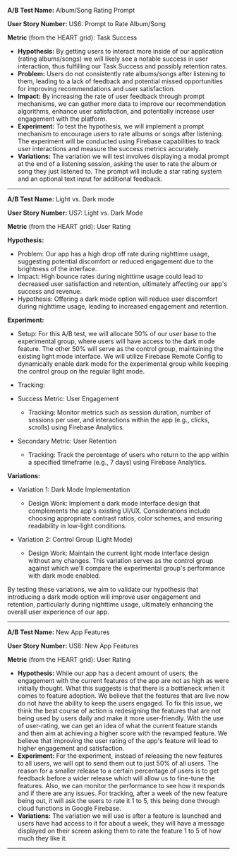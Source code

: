 **A/B Test Name:** Album/Song Rating Prompt

**User Story Number:** US6: Prompt to Rate Album/Song

**Metric** (from the HEART grid): Task Success

- **Hypothesis:** By getting users to interact more inside of our application (rating albums/songs) we will likely see a notable success in user interaction, thus fulfilling our Task Success and possibly retention rates.
- **Problem:** Users do not consistently rate albums/songs after listening to them, leading to a lack of feedback and potential missed opportunities for improving recommendations and user satisfaction.
- **Impact:** By increasing the rate of user feedback through prompt mechanisms, we can gather more data to improve our recommendation algorithms, enhance user satisfaction, and potentially increase user engagement with the platform.
- **Experiment:** To test the hypothesis, we will implement a prompt mechanism to encourage users to rate albums or songs after listening. The experiment will be conducted using Firebase capabilities to track user interactions and measure the success metrics accurately.
- **Variations:** The variation we will test involves displaying a modal prompt at the end of a listening session, asking the user to rate the album or song they just listened to. The prompt will include a star rating system and an optional text input for additional feedback. 
___
**A/B Test Name:** Light vs. Dark mode

**User Story Number:** US7: Light vs. Dark Mode

**Metric** (from the HEART grid): User Rating

**Hypothesis:**
- Problem: Our app has a high drop off rate during nighttime usage, suggesting potential discomfort or reduced engagement due to the brightness of the interface.
- Impact: High bounce rates during nighttime usage could lead to decreased user satisfaction and retention, ultimately affecting our app's success and revenue.
- Hypothesis: Offering a dark mode option will reduce user discomfort during nighttime usage, leading to increased engagement and retention.

**Experiment:**
- Setup: For this A/B test, we will allocate 50% of our user base to the experimental group, where users will have access to the dark mode feature. The other 50% will serve as the control group, maintaining the existing light mode interface. We will utilize Firebase Remote Config to dynamically enable dark mode for the experimental group while keeping the control group on the regular light mode.

- Tracking:
- Success Metric: User Engagement
  - Tracking: Monitor metrics such as session duration, number of sessions per user, and interactions within the app (e.g., clicks, scrolls) using Firebase Analytics.
- Secondary Metric: User Retention
  - Tracking: Track the percentage of users who return to the app within a specified timeframe (e.g., 7 days) using Firebase Analytics.

**Variations:**
- Variation 1: Dark Mode Implementation
  - Design Work: Implement a dark mode interface design that complements the app's existing UI/UX. Considerations include choosing appropriate contrast ratios, color schemes, and ensuring readability in low-light conditions.

- Variation 2: Control Group (Light Mode)
  - Design Work: Maintain the current light mode interface design without any changes. This variation serves as the control group against which we'll compare the experimental group's performance with dark mode enabled.

By testing these variations, we aim to validate our hypothesis that introducing a dark mode option will improve user engagement and retention, particularly during nighttime usage, ultimately enhancing the overall user experience of our app.

___
**A/B Test Name:** New App Features

**User Story Number:** US8: New App Features

**Metric** (from the HEART grid): User Rating

- **Hypothesis:** While our app has a decent amount of users, the engagement with the current features of the app are not as high as were initially thought. What this suggests is that there is a bottleneck when it comes to feature adoption. We believe that the features that are live now do not have the ability to keep the users engaged. To fix this issue, we think the best course of action is redesigning the features that are not being used by users daily and make it more user-friendly. With the use of user-rating, we can get an idea of what the current feature stands and then aim at achieving a higher score with the revamped feature. We believe that improving the user rating of the app's feature will lead to higher engagement and satisfaction.
- **Experiment:** For the experiment, instead of releasing the new features to all users, we will opt to send them out to just 50% of all users. The reason for a smaller release to a certain percentage of users is to get feedback before a wider release which will allow us to fine-tune the features. Also, we can monitor the performance to see how it responds and if there are any issues. For tracking, after a week of the new feature being out, it will ask the users to rate it 1 to 5, this being done through cloud functions in Google Firebase.
- **Variations:** The variation we will use is after a feature is launched and users have had access to it for about a week, they will have a message displayed on their screen asking them to rate the feature 1 to 5 of how much they like it.
___
<!--- replace this text with your user story! (Be sure to delete this comment afterwards!) -->
